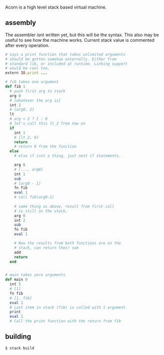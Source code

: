 
Acorn is a high level stack based virtual machine.

## assembly

The assembler isnt written yet, but this will be the syntax. 
This also may be useful to see how the machine works. Current
stack value is commented after every operation.

```rb
# says a print function that takes unlimited arguments
# should be gotten somehow externally. Either from
# standard lib, or included at runtime. Linking support
# would be cool too.
extern IO.print ...

# fib takes one argument
def fib 1
  # push first arg to stack
  arg 0
  # [whatever the arg is]
  int 2
  # [arg0, 2]
  lt
  # arg < 2 ? 1 : 0
  # let's call this lt_2 from now on
  if
    int 1
    # [lt_2, 0]
    return
    # return 0 from the function
  else
    # else if isnt a thing, just nest if statements. 

    arg 0
    # [..., arg0]
    int 1
    sub
    # [arg0 - 1]
    fn fib
    eval 1
    # call fib(arg0-1)
    
    # same thing as above, result from first call
    # is still on the stack.
    arg 0 
    int 2
    sub 
    fn fib
    eval 1

    # Now the results from both functions are on the
    # stack, can return their sum
    add
    return
  end


# main takes zero arguments
def main 0
  int 5
  # [1]
  fn fib
  # [1, fib]
  eval 1
  # Last item in stack (fib) is called with 1 argument.
  print
  eval 1
  # Call the print function with the return from fib
``` 

## building

```sh
$ stack build
```
